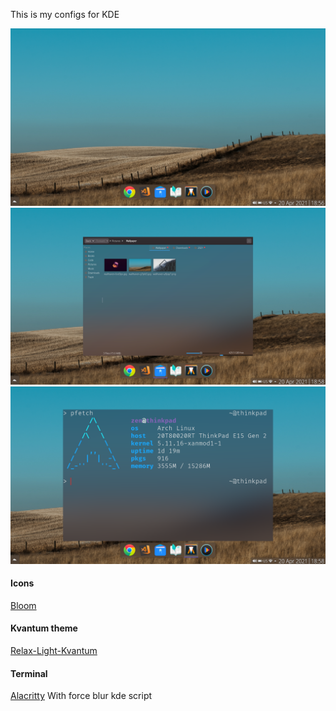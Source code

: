 This is my configs for KDE

![](https://github.com/master-of-zen/KDE/blob/main/Screenshots/desktop.png)
![](https://github.com/master-of-zen/KDE/blob/main/Screenshots/dolphin.png)
![](https://github.com/master-of-zen/KDE/blob/main/Screenshots/pfetch.png)
#### Icons
[Bloom](https://store.kde.org/p/1481977/)

#### Kvantum theme
[Relax-Light-Kvantum](https://store.kde.org/p/1692881)

#### Terminal
[Alacritty](https://github.com/alacritty/alacritty)
With force blur kde script